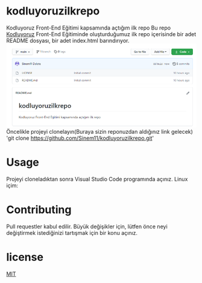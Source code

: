 # kodluyoruzilkrepo
Kodluyoruz Front-End Eğitimi kapsamında açtığım ilk repo
Bu repo [Kodluyoruz](https://www.kodluyoruz.org) Front-End Eğitiminde oluşturduğumuz ilk repo içerisinde bir adet README dosyası, bir adet index.html barındırıyor.
![Kodluyoruz Resim](https://github.com/Sinem11/kodluyoruzilkrepo/blob/main/repo.PNG)
Öncelikle projeyi clonelayın(Buraya sizin reponuzdan aldığınız link gelecek)
'git clone https://github.com/Sinem11/kodluyoruzilkrepo.git'
# Usage
Projeyi cloneladıktan sonra Visual Studio Code programında açınız.
Linux içim:
# Contributing
Pull requestler kabul edilir. Büyük değişikler için, lütfen önce neyi değiştirmek istediğinizi tartışmak için bir konu açınız.
# license
[MIT](https://choosealicense.com/licenses/mit/)
